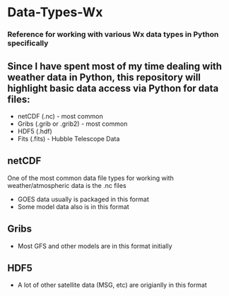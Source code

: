 # Data-Types-Wx
### Reference for working with various Wx data types in Python specifically

## Since I have spent most of my time dealing with weather data in Python, this repository will highlight basic data access via Python for data files:
  * netCDF (.nc) - most common
  * Gribs (.grib or .grib2) - most common
  * HDF5 (.hdf)
  * Fits (.fits) - Hubble Telescope Data


## netCDF
One of the most common data file types for working with weather/atmospheric data is the .nc files
 - GOES data usually is packaged in this format
 - Some model data also is in this format

## Gribs
 - Most GFS and other models are in this format initially

## HDF5
 - A lot of other satellite data (MSG, etc) are origianlly in this format
